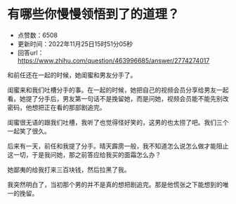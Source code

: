 # 有哪些你慢慢领悟到了的道理？
- 点赞数：6508
- 更新时间：2022年11月25日15时51分05秒
- 回答url：https://www.zhihu.com/question/463996685/answer/2774274017
<body>
 <p data-pid="AUQ9iWIe">和前任还在一起的时候，她闺蜜和男友分手了。</p>
 <p data-pid="xTOvvHXj">闺蜜来和我们吐槽分手的事。在一起的时候，她把自己的视频会员分享给男友一起看。她提了分手后，男友第一句话不是挽留她，而是问她，视频会员能不能先别改密码，他想把正在看的那部剧追完。</p>
 <p data-pid="iXvGE0ye">闺蜜很无语的跟我们吐槽，我听了也觉得怪好笑的，这男的也太捞了吧。我们三个一起笑了很久。</p>
 <p data-pid="O9wQfsJe">后来有一天，前任和我提了分手。晴天霹雳一般，我不知道怎么说怎么做才能阻止这一切，于是我问她，那之前答应给我买的面霜怎么办？</p>
 <p data-pid="--BLe2TD">她鄙夷的给我打来三百块钱，然后拉黑了我。</p>
 <p data-pid="yhSo4maz">我突然明白了，当初那个男的并不是真的想把剧追完。那是他慌张之下能想到的唯一的挽留。</p>
</body>